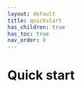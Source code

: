 ```yaml
---
layout: default
title: quickstart
has_children: true
has_toc: true
nav_order: 0
---
```


# Quick start